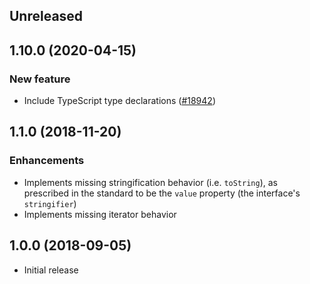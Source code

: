 <!-- Learn how to maintain this file at https://github.com/WordPress/gutenberg/tree/HEAD/packages#maintaining-changelogs. -->

## Unreleased

## 1.10.0 (2020-04-15)

### New feature

- Include TypeScript type declarations ([#18942](https://github.com/WordPress/gutenberg/pull/18942))

## 1.1.0 (2018-11-20)

### Enhancements

- Implements missing stringification behavior (i.e. `toString`), as prescribed in the standard to be the `value` property (the interface's `stringifier`)
- Implements missing iterator behavior

## 1.0.0 (2018-09-05)

- Initial release
